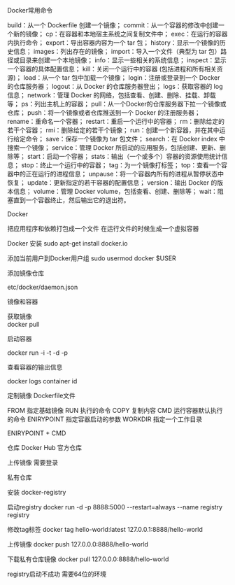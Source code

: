 Docker常用命令

build：从一个 Dockerfile 创建一个镜像；
commit：从一个容器的修改中创建一个新的镜像；
cp：在容器和本地宿主系统之间复制文件中；
exec：在运行的容器内执行命令；
export：导出容器内容为一个 tar 包；
history：显示一个镜像的历史信息；
images：列出存在的镜像；
import：导入一个文件（典型为 tar 包）路径或目录来创建一个本地镜像；
info：显示一些相关的系统信息；
inspect：显示一个容器的具体配置信息；
kill：关闭一个运行中的容器 (包括进程和所有相关资源)；
load：从一个 tar 包中加载一个镜像；
login：注册或登录到一个 Docker 的仓库服务器；
logout：从 Docker 的仓库服务器登出；
logs：获取容器的 log 信息；
network：管理 Docker 的网络，包括查看、创建、删除、挂载、卸载等；
ps：列出主机上的容器；
pull：从一个Docker的仓库服务器下拉一个镜像或仓库；
push：将一个镜像或者仓库推送到一个 Docker 的注册服务器；
rename：重命名一个容器；
restart：重启一个运行中的容器；
rm：删除给定的若干个容器；
rmi：删除给定的若干个镜像；
run：创建一个新容器，并在其中运行给定命令；
save：保存一个镜像为 tar 包文件；
search：在 Docker index 中搜索一个镜像；
service：管理 Docker 所启动的应用服务，包括创建、更新、删除等；
start：启动一个容器；
stats：输出（一个或多个）容器的资源使用统计信息；
stop：终止一个运行中的容器；
tag：为一个镜像打标签；
top：查看一个容器中的正在运行的进程信息；
unpause：将一个容器内所有的进程从暂停状态中恢复；
update：更新指定的若干容器的配置信息；
version：输出 Docker 的版本信息；
volume：管理 Docker volume，包括查看、创建、删除等；
wait：阻塞直到一个容器终止，然后输出它的退出符。



Docker 

把应用程序和依赖打包成一个文件  在运行文件的时候生成一个虚拟容器 

Docker 安装
sudo apt-get install docker.io 

添加当前用户到Docker用户组 
sudo usermod docker $USER 

添加镜像仓库  

etc/docker/daemon.json  

镜像和容器  

获取镜像  
docker pull  

启动容器 

docker run -i -t -d -p 

查看容器的输出信息 

docker logs container id 


定制镜像 
Dockerfile文件  

FROM  指定基础镜像 
RUN   执行的命令 
COPY  复制内容 
CMD   运行容器默认执行的命令 
ENIRYPOINT  指定容器启动的参数 
WORKDIR      指定一个工作目录

ENIRYPOINT + CMD 


仓库 
Docker Hub 官方仓库 



上传镜像 需要登录 

私有仓库  

安装 docker-registry 

启动registry
docker run -d -p 8888:5000 --restart=always --name registry registry


修改tag标签
docker tag hello-world:latest 127.0.0.1:8888/hello-world

上传镜像
docker push 127.0.0.0:8888/hello-world  

下载私有仓库镜像
docker pull 127.0.0.0:8888/hello-world 

registry启动不成功   需要64位的环境  

